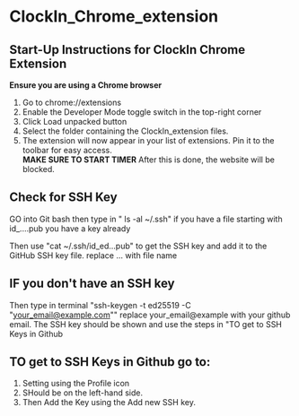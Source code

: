 # ClockIn_Chrome_extension
## Start-Up Instructions for ClockIn Chrome Extension
**Ensure you are using a Chrome browser**
1. Go to chrome://extensions
2. Enable the Developer Mode toggle switch in the top-right corner
3. Click Load unpacked button
4. Select the folder containing the ClockIn_extension files.
5. The extension will now appear in your list of extensions. Pin it to the toolbar for easy access.
<br/>**MAKE SURE TO START TIMER**
After this is done, the website will be blocked.

## Check for SSH Key
GO into Git bash then type in " ls -al ~/.ssh"
if you have a file starting with id_....pub you have a key already 

Then use "cat ~/.ssh/id_ed...pub" to get the SSH key and add it to the GitHub SSH key file.
replace ... with file name

## IF you don't have an SSH key
Then type in terminal "ssh-keygen -t ed25519 -C "your_email@example.com"" replace your_email@example with your github email.
The SSH key should be shown and use the steps in "TO get to SSH Keys in Github

## TO get to SSH Keys in Github go to:
1. Setting using the Profile icon
2. SHould be on the left-hand side.
3. Then Add the Key using the Add new SSH key.





